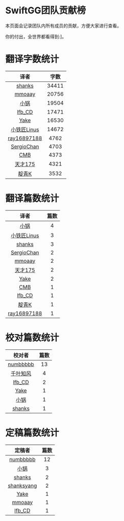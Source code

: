 
# SwiftGG团队贡献榜

本页面会记录团队内所有成员的贡献，方便大家进行查看。

你的付出，全世界都看得到:]。

# 翻译字数统计

| 译者 | 字数 |
| :------------: | :------------: |
| [shanks](http://codebuild.me) | 34411 |
| [mmoaay](http://blog.csdn.net/mmoaay) | 20756 |
| [小锅](http://www.swiftyper.com) | 19504 |
| [lfb_CD](http://weibo.com/lfbWb) | 17471 |
| [Yake](http://blog.csdn.net/yake_099) | 16530 |
| [小铁匠Linus](http://weibo.com/linusling) | 14672 |
| [ray16897188](http://www.jianshu.com/users/97c49dfd1f9f/latest_articles) | 4762 |
| [SergioChan](https://github.com/SergioChan) | 4703 |
| [CMB](https://github.com/chenmingbiao) | 4373 |
| [天才175](http://weibo.com/u/2916092907) | 4321 |
| [靛青K](http://www.dianqk.org) | 3532 |


# 翻译篇数统计

| 译者 | 篇数 |
| :------------: | :------------: |
| [小锅](http://www.swiftyper.com) | 4 |
| [小铁匠Linus](http://weibo.com/linusling) | 3 |
| [shanks](http://codebuild.me) | 3 |
| [SergioChan](https://github.com/SergioChan) | 2 |
| [mmoaay](http://blog.csdn.net/mmoaay) | 2 |
| [天才175](http://weibo.com/u/2916092907) | 2 |
| [Yake](http://blog.csdn.net/yake_099) | 2 |
| [CMB](https://github.com/chenmingbiao) | 1 |
| [lfb_CD](http://weibo.com/lfbWb) | 1 |
| [靛青K](http://www.dianqk.org) | 1 |
| [ray16897188](http://www.jianshu.com/users/97c49dfd1f9f/latest_articles) | 1 |


# 校对篇数统计

| 校对者 | 篇数 |
| :------------: | :------------: |
| [numbbbbb](https://github.com/numbbbbb) | 13 |
| [千叶知风](http://weibo.com/xiaoxxiao) | 4 |
| [lfb_CD](http://weibo.com/lfbWb) | 2 |
| [Yake](http://blog.csdn.net/yake_099) | 1 |
| [小锅](http://www.swiftyper.com) | 1 |
| [shanks](http://codebuild.me) | 1 |


# 定稿篇数统计

| 定稿者 | 篇数 |
| :------------: | :------------: |
| [numbbbbb](https://github.com/numbbbbb) | 12 |
| [小锅](http://www.swiftyper.com) | 3 |
| [shanks](http://codebuild.me) | 2 |
| [shanksyang](http://codebuild.me) | 2 |
| [Yake](http://blog.csdn.net/yake_099) | 1 |
| [mmoaay](http://blog.csdn.net/mmoaay) | 1 |
| [lfb_CD](http://weibo.com/lfbWb) | 1 |